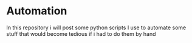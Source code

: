 # Automation
In this repository i will post some python scripts I use to automate some stuff that would become tedious if i had to do them by hand
